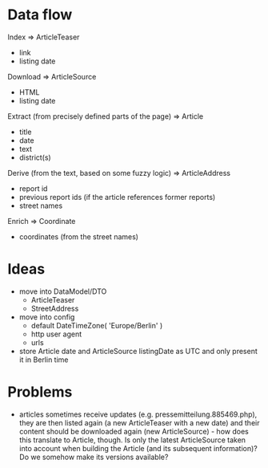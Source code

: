 # Data flow

Index => ArticleTeaser
* link
* listing date

Download => ArticleSource
* HTML
* listing date

Extract (from precisely defined parts of the page) => Article
* title
* date
* text
* district(s)

Derive (from the text, based on some fuzzy logic) => ArticleAddress
* report id
* previous report ids (if the article references former reports)
* street names

Enrich => Coordinate
* coordinates (from the street names)

# Ideas

* move into DataModel/DTO
  * ArticleTeaser
  * StreetAddress
* move into config
  * default DateTimeZone( 'Europe/Berlin' )
  * http user agent
  * urls
* store Article date and ArticleSource listingDate as UTC and only present it in Berlin time

# Problems

* articles sometimes receive updates (e.g. pressemitteilung.885469.php), they are then listed again (a new ArticleTeaser with a new date) and their content should be downloaded again (new ArticleSource) - how does this translate to Article, though. Is only the latest ArticleSource taken into account when building the Article (and its subsequent information)? Do we somehow make its versions available?
